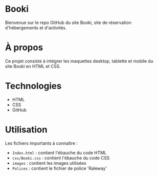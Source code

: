 # Booki 

Bienvenue sur le repo GitHub du site Booki, site de réservation d'hébergements et d'activités.

# À propos

Ce projet consiste à intégrer les maquettes desktop, tablette et mobile du site Booki en HTML et CSS.

# Technologies 

- HTML
- CSS
- GitHub 

# Utilisation

Les fichiers importants à connaître :

- `Index.html` : contient l'ébauche du code HTML
- `css/Booki.css` : contient l'ébauche du code CSS 
- `images` : contient les images utilisées
- `Polices` : contient le fichier de police 'Raleway'


